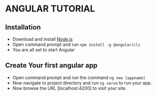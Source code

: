 # ANGULAR TUTORIAL
## Installation
- Download and install [Node.js](https://nodejs.org/en/)
- Open command prompt and run
`npm install -g @angular/cli`
- You are all set to start Angular
## Create Your first angular app
- Open command prompt and run the command `ng new [appname]`
- Now navigate to project directory and run `ng serve` to run your app.
- Now browse the URL [localhost:4200] to visit your site.
